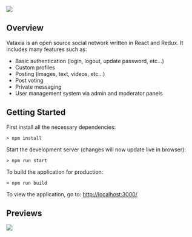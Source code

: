 ![](http://i.imgur.com/y3YLhkW.png)

## Overview

Vataxia is an open source social network written in React and Redux. It includes many features such as:
- Basic authentication (login, logout, update password, etc...)
- Custom profiles
- Posting (images, text, videos, etc...)
- Post voting
- Private messaging
- User management system via admin and moderator panels

## Getting Started

First install all the necessary dependencies:
```
> npm install
```

Start the development server (changes will now update live in browser):
```
> npm run start
```

To build the application for production:
```
> npm run build
```

To view the application, go to: [http://localhost:3000/](http://localhost:3000/)

## Previews

![](http://i.imgur.com/rVPvaMR.png)
